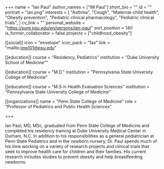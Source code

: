 +++
name = "Ian Paul"
author_names = ["IM Paul"]
short_bio = ""
id = ""
portrait = "ian.png"
interests = [
  "Asthma",
  "Cough",
  "Maternal-child health",
  "Obesity prevention",
  "Pediatric clinical pharmacology",
  "Pediatric clinical trials",
]
cv_link = ""
personal_website = "https://pure.psu.edu/en/persons/ian-paul"
sort_position = 140
is_former_collaborator = false
projects = ["childhood_obesity"]

[[social]]
    icon = "envelope"
    icon_pack = "fas"
    link = "mailto:imp101@psu.edu"

[[education]]
  course = "Residency, Pediatrics"
  institution = "Duke University School of Medicine""

[[education]]
  course = "M.D."
  institution = "Pennsylvania State University College of Medicine"

[[education]]
  course = "M.S in Health Evaluation Sciences"
  institution = "Pennsylvania State University College of Medicine"

[[organizations]]
    name = "Penn State College of Medicine"
    role = "Professor of Pediatrics and Public Health Sciences"

+++

Ian Paul, MD, MSc, graduated from Penn State College of Medicine and completed his residency training at Duke University Medical Center in Durham, N.C. In addition to his responsibilities as a general pediatrician at Penn State Pediatrics and in the newborn nursery, Dr. Paul spends much of his time working on a variety of research projects and clinical trials that seek to improve health care for children and their families. His current research includes studies to prevent obesity and help breastfeeding newborns.
